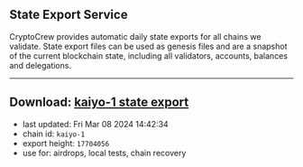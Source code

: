 ## State Export Service
CryptoCrew provides automatic daily state exports for all chains we validate. State export files can be used as genesis files and are a snapshot of the current blockchain state, including all validators, accounts, balances and delegations.

---
**Download: [kaiyo-1 state export](https://dl-eu2.ccvalidators.com/SERVICE/kujira/kaiyo-1_export_17704056.json)**
---

- last updated: Fri Mar 08 2024 14:42:34
- chain id: `kaiyo-1`
- export height: `17704056`
- use for: airdrops, local tests, chain recovery
